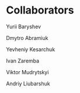 # Collaborators

Yurii Baryshev

Dmytro Abramiuk

Yevheniy Kesarchuk

Ivan Zaremba

Viktor Mudrytskyi

Andriy Liubarshuk
